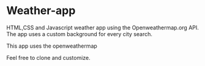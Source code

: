 # Weather-app


HTML,CSS and Javascript  weather app using the Openweathermap.org API.
The app uses a custom background for every city search.

This app uses the openweathermap 

Feel free to clone and customize.
